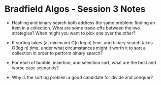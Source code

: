 # Bradfield Algos - Session 3 Notes

* Hashing and binary search both address the same problem: finding an item in a collection. What are some trade-offs between the two strategies? When might you want to pick one over the other?



* If sorting takes (at minimum) O(n log n) time, and binary search takes O(log n) time, under what circumstances might it worth it to sort a collection in order to perform binary search?



* For each of bubble, insertion, and selection sort, what are the best and worse case scenarios?



* Why is the sorting problem a good candidate for divide and conquer?
